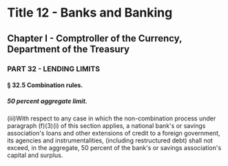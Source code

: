 
# Title 12 - Banks and Banking
## Chapter I - Comptroller of the Currency, Department of the Treasury
### PART 32 - LENDING LIMITS
#### § 32.5 Combination rules.
##### 50 percent aggregate limit.

(iii)With respect to any case in which the non-combination process under paragraph (f)(3)(i) of this section applies, a national bank's or savings association's loans and other extensions of credit to a foreign government, its agencies and instrumentalities, (including restructured debt) shall not exceed, in the aggregate, 50 percent of the bank's or savings association's capital and surplus.
